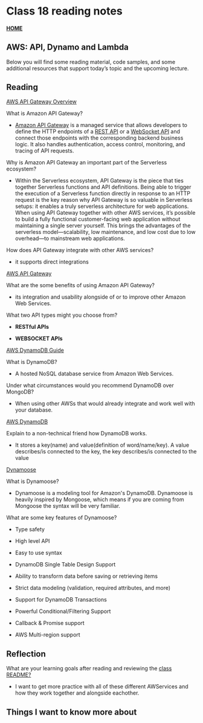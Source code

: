 # Class 18 reading notes

#### [HOME](https://cesarderio.github.io/reading-notes/)

## AWS: API, Dynamo and Lambda

Below you will find some reading material, code samples, and some additional resources that support today’s topic and the upcoming lecture.

## Reading

[AWS API Gateway Overview](https://www.serverless.com/amazon-api-gateway)

What is Amazon API Gateway?

* [Amazon API Gateway](https://web.archive.org/web/20210827050250/https://aws.amazon.com/api-gateway/) is a managed service that allows developers to define the HTTP endpoints of a [REST API](https://web.archive.org/web/20210827050250/https://en.wikipedia.org/wiki/Representational_state_transfer) or a [WebSocket API](https://web.archive.org/web/20210827050250/https://en.wikipedia.org/wiki/WebSocket) and connect those endpoints with the corresponding backend business logic. It also handles authentication, access control, monitoring, and tracing of API requests.

Why is Amazon API Gateway an important part of the Serverless ecosystem?

* Within the Serverless ecosystem, API Gateway is the piece that ties together Serverless functions and API definitions. Being able to trigger the execution of a Serverless function directly in response to an HTTP request is the key reason why API Gateway is so valuable in Serverless setups: it enables a truly serverless architecture for web applications. When using API Gateway together with other AWS services, it’s possible to build a fully functional customer-facing web application without maintaining a single server yourself. This brings the advantages of the serverless model—scalability, low maintenance, and low cost due to low overhead—to mainstream web applications.

How does API Gateway integrate with other AWS services?

* it supports direct integrations

[AWS API Gateway](https://aws.amazon.com/api-gateway/)

What are the some benefits of using Amazon API Gateway?

* its integration and usability alongside of or to improve other Amazon Web Services.

What two API types might you choose from?

* **RESTful APIs**

* **WEBSOCKET APIs**

[AWS DynamoDB Guide](https://www.dynamodbguide.com/what-is-dynamo-db/)

What is DynamoDB?

* A hosted NoSQL database service from Amazon Web Services.

Under what circumstances would you recommend DynamoDB over MongoDB?

* When using other AWSs that would already integrate and work well with your database.

[AWS DynamoDB](https://aws.amazon.com/dynamodb/)

Explain to a non-technical friend how DynamoDB works.

* It stores a key(name) and value(definition of word/name/key). A value describes/is connected to the key, the key describes/is connected to the value

[Dynamoose](https://dynamoosejs.com/getting_started/Introduction)

What is Dynamoose?

* Dynamoose is a modeling tool for Amazon's DynamoDB. Dynamoose is heavily inspired by Mongoose, which means if you are coming from Mongoose the syntax will be very familiar.

What are some key features of Dynamoose?

* Type safety

* High level API

* Easy to use syntax

* DynamoDB Single Table Design Support

* Ability to transform data before saving or retrieving items

* Strict data modeling (validation, required attributes, and more)

* Support for DynamoDB Transactions

* Powerful Conditional/Filtering Support

* Callback & Promise support

* AWS Multi-region support

## Reflection

What are your learning goals after reading and reviewing the [class README?](https://codefellows.github.io/code-401-javascript-guide/curriculum/class-18/)

* I want to get more practice with all of these different AWServices and how they work together and alongside eachother.

## Things I want to know more about
